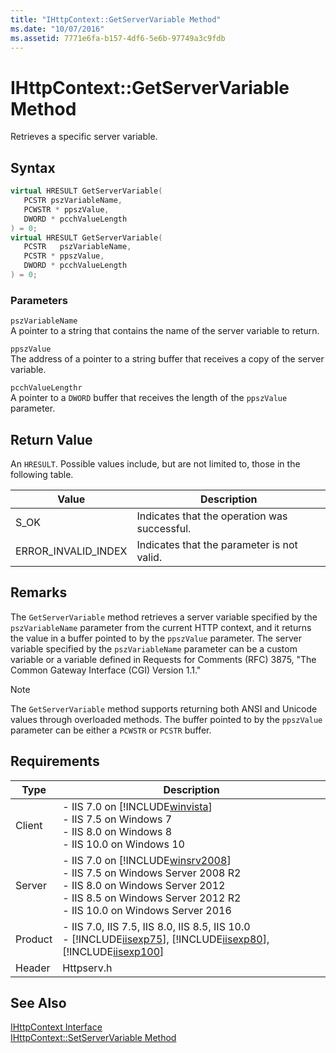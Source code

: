```yaml
---
title: "IHttpContext::GetServerVariable Method"
ms.date: "10/07/2016"
ms.assetid: 7771e6fa-b157-4df6-5e6b-97749a3c9fdb
---
```

# IHttpContext::GetServerVariable Method
Retrieves a specific server variable.  
  
## Syntax  
  
```cpp  
virtual HRESULT GetServerVariable(  
   PCSTR pszVariableName,  
   PCWSTR * ppszValue,  
   DWORD * pcchValueLength  
) = 0;  
virtual HRESULT GetServerVariable(  
   PCSTR   pszVariableName,  
   PCSTR * ppszValue,  
   DWORD * pcchValueLength  
) = 0;  
```  
  
### Parameters  
 `pszVariableName`  
 A pointer to a string that contains the name of the server variable to return.  
  
 `ppszValue`  
 The address of a pointer to a string buffer that receives a copy of the server variable.  
  
 `pcchValueLengthr`  
 A pointer to a `DWORD` buffer that receives the length of the `ppszValue` parameter.  
  
## Return Value  
 An `HRESULT`. Possible values include, but are not limited to, those in the following table.  
  
|Value|Description|  
|-----------|-----------------|  
|S_OK|Indicates that the operation was successful.|  
|ERROR_INVALID_INDEX|Indicates that the parameter is not valid.|  
  
## Remarks  
 The `GetServerVariable` method retrieves a server variable specified by the `pszVariableName` parameter from the current HTTP context, and it returns the value in a buffer pointed to by the `ppszValue` parameter. The server variable specified by the `pszVariableName` parameter can be a custom variable or a variable defined in Requests for Comments (RFC) 3875, "The Common Gateway Interface (CGI) Version 1.1."  
  
> [!NOTE]
>  The `GetServerVariable` method supports returning both ANSI and Unicode values through overloaded methods. The buffer pointed to by the `ppszValue` parameter can be either a `PCWSTR` or `PCSTR` buffer.  
  
## Requirements  
  
|Type|Description|  
|----------|-----------------|  
|Client|-   IIS 7.0 on [!INCLUDE[winvista](../../wmi-provider/includes/winvista-md.md)]<br />-   IIS 7.5 on Windows 7<br />-   IIS 8.0 on Windows 8<br />-   IIS 10.0 on Windows 10|  
|Server|-   IIS 7.0 on [!INCLUDE[winsrv2008](../../wmi-provider/includes/winsrv2008-md.md)]<br />-   IIS 7.5 on Windows Server 2008 R2<br />-   IIS 8.0 on Windows Server 2012<br />-   IIS 8.5 on Windows Server 2012 R2<br />-   IIS 10.0 on Windows Server 2016|  
|Product|-   IIS 7.0, IIS 7.5, IIS 8.0, IIS 8.5, IIS 10.0<br />-   [!INCLUDE[iisexp75](../../web-development-reference/native-code-api-reference/includes/iisexp75-md.md)], [!INCLUDE[iisexp80](../../web-development-reference/native-code-api-reference/includes/iisexp80-md.md)], [!INCLUDE[iisexp100](../../web-development-reference/native-code-api-reference/includes/iisexp100-md.md)]|  
|Header|Httpserv.h|  
  
## See Also  
 [IHttpContext Interface](../../web-development-reference/native-code-api-reference/ihttpcontext-interface.md)   
 [IHttpContext::SetServerVariable Method](../../web-development-reference/native-code-api-reference/ihttpcontext-setservervariable-method.md)